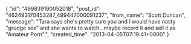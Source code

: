  {
   "id": "499839190052018",
   "post_id": "462493170453287_499447000091237",
   "from_name": "Scott Duncan",
   "message": "Tara says she's pretty sure you and I would have nasty \"grudge sex\" and she wants to watch...maybe record it and sell it as \"Amateur Porn\".",
   "created_time": "2013-04-05T07:19:41+0000"
 }
